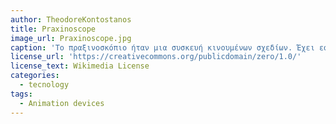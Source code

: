 ```yaml
---
author: TheodoreKontostanos
title: Praxinoscope
image_url: Praxinoscope.jpg
caption: 'Το πραξινοσκόπιο ήταν μια συσκευή κινουμένων σχεδίων. Έχει εφευρεθεί στη Γαλλία το 1877 από τον Charles-Émile Reynaud.Στην ουσία,το πραξινοσκόπιο είναι μία από τις πολλές συσκευές προ-κινηματογράφησης που παράγουν την ψευδαίσθηση της κίνησης.'
license_url: 'https://creativecommons.org/publicdomain/zero/1.0/'
license_text: Wikimedia License
categories:
  - tecnology
tags:
  - Animation devices
---
```

